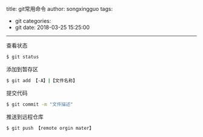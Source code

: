 title: git常用命令
author: songxingguo
tags:
  - git
categories:
  - git
date: 2018-03-25 15:25:00
---
查看状态
```bash
$ git status
```
添加到暂存区
```bash
$ git add 【-A】|【文件名称】
```
提交代码
```bash
$ git commit -m "文件描述"
```
推送到远程仓库
```bash
$ git push 【remote orgin mater】
```


